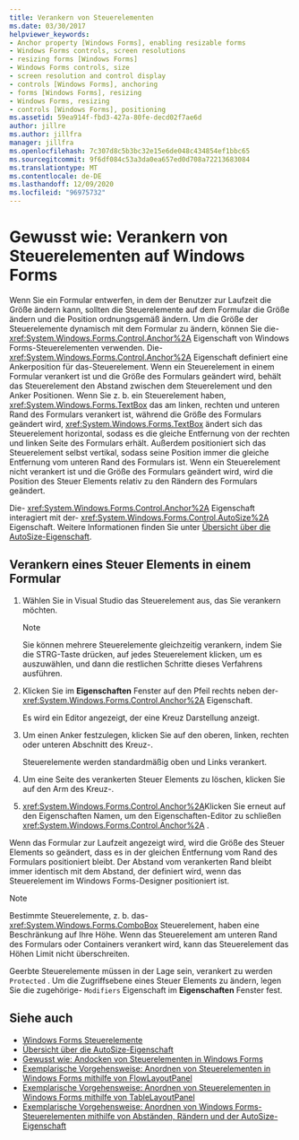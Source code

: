 ```yaml
---
title: Verankern von Steuerelementen
ms.date: 03/30/2017
helpviewer_keywords:
- Anchor property [Windows Forms], enabling resizable forms
- Windows Forms controls, screen resolutions
- resizing forms [Windows Forms]
- Windows Forms controls, size
- screen resolution and control display
- controls [Windows Forms], anchoring
- forms [Windows Forms], resizing
- Windows Forms, resizing
- controls [Windows Forms], positioning
ms.assetid: 59ea914f-fbd3-427a-80fe-decd02f7ae6d
author: jillre
ms.author: jillfra
manager: jillfra
ms.openlocfilehash: 7c307d8c5b3bc32e15e6de048c434854ef1bbc65
ms.sourcegitcommit: 9f6df084c53a3da0ea657ed0d708a72213683084
ms.translationtype: MT
ms.contentlocale: de-DE
ms.lasthandoff: 12/09/2020
ms.locfileid: "96975732"
---
```

# <a name="how-to-anchor-controls-on-windows-forms"></a>Gewusst wie: Verankern von Steuerelementen auf Windows Forms

Wenn Sie ein Formular entwerfen, in dem der Benutzer zur Laufzeit die Größe ändern kann, sollten die Steuerelemente auf dem Formular die Größe ändern und die Position ordnungsgemäß ändern. Um die Größe der Steuerelemente dynamisch mit dem Formular zu ändern, können Sie die- <xref:System.Windows.Forms.Control.Anchor%2A> Eigenschaft von Windows Forms-Steuerelementen verwenden. Die- <xref:System.Windows.Forms.Control.Anchor%2A> Eigenschaft definiert eine Ankerposition für das-Steuerelement. Wenn ein Steuerelement in einem Formular verankert ist und die Größe des Formulars geändert wird, behält das Steuerelement den Abstand zwischen dem Steuerelement und den Anker Positionen. Wenn Sie z. b. ein Steuerelement haben, <xref:System.Windows.Forms.TextBox> das am linken, rechten und unteren Rand des Formulars verankert ist, während die Größe des Formulars geändert wird, <xref:System.Windows.Forms.TextBox> ändert sich das Steuerelement horizontal, sodass es die gleiche Entfernung von der rechten und linken Seite des Formulars erhält. Außerdem positioniert sich das Steuerelement selbst vertikal, sodass seine Position immer die gleiche Entfernung vom unteren Rand des Formulars ist. Wenn ein Steuerelement nicht verankert ist und die Größe des Formulars geändert wird, wird die Position des Steuer Elements relativ zu den Rändern des Formulars geändert.

Die- <xref:System.Windows.Forms.Control.Anchor%2A> Eigenschaft interagiert mit der- <xref:System.Windows.Forms.Control.AutoSize%2A> Eigenschaft. Weitere Informationen finden Sie unter [Übersicht über die AutoSize-Eigenschaft](autosize-property-overview.md).

## <a name="anchor-a-control-on-a-form"></a>Verankern eines Steuer Elements in einem Formular

1. Wählen Sie in Visual Studio das Steuerelement aus, das Sie verankern möchten.

    > [!NOTE]
    > Sie können mehrere Steuerelemente gleichzeitig verankern, indem Sie die STRG-Taste drücken, auf jedes Steuerelement klicken, um es auszuwählen, und dann die restlichen Schritte dieses Verfahrens ausführen.

2. Klicken Sie im **Eigenschaften** Fenster auf den Pfeil rechts neben der- <xref:System.Windows.Forms.Control.Anchor%2A> Eigenschaft.

     Es wird ein Editor angezeigt, der eine Kreuz Darstellung anzeigt.

3. Um einen Anker festzulegen, klicken Sie auf den oberen, linken, rechten oder unteren Abschnitt des Kreuz-.

     Steuerelemente werden standardmäßig oben und Links verankert.

4. Um eine Seite des verankerten Steuer Elements zu löschen, klicken Sie auf den Arm des Kreuz-.

5. <xref:System.Windows.Forms.Control.Anchor%2A>Klicken Sie erneut auf den Eigenschaften Namen, um den Eigenschaften-Editor zu schließen <xref:System.Windows.Forms.Control.Anchor%2A> .

Wenn das Formular zur Laufzeit angezeigt wird, wird die Größe des Steuer Elements so geändert, dass es in der gleichen Entfernung vom Rand des Formulars positioniert bleibt. Der Abstand vom verankerten Rand bleibt immer identisch mit dem Abstand, der definiert wird, wenn das Steuerelement im Windows Forms-Designer positioniert ist.

> [!NOTE]
> Bestimmte Steuerelemente, z. b. das- <xref:System.Windows.Forms.ComboBox> Steuerelement, haben eine Beschränkung auf Ihre Höhe. Wenn das Steuerelement am unteren Rand des Formulars oder Containers verankert wird, kann das Steuerelement das Höhen Limit nicht überschreiten.

Geerbte Steuerelemente müssen in der Lage sein, verankert zu werden `Protected` . Um die Zugriffsebene eines Steuer Elements zu ändern, legen Sie die zugehörige- `Modifiers` Eigenschaft im **Eigenschaften** Fenster fest.

## <a name="see-also"></a>Siehe auch

- [Windows Forms Steuerelemente](index.md)
- [Übersicht über die AutoSize-Eigenschaft](autosize-property-overview.md)
- [Gewusst wie: Andocken von Steuerelementen in Windows Forms](how-to-dock-controls-on-windows-forms.md)
- [Exemplarische Vorgehensweise: Anordnen von Steuerelementen in Windows Forms mithilfe von FlowLayoutPanel](walkthrough-arranging-controls-on-windows-forms-using-a-flowlayoutpanel.md)
- [Exemplarische Vorgehensweise: Anordnen von Steuerelementen in Windows Forms mithilfe von TableLayoutPanel](walkthrough-arranging-controls-on-windows-forms-using-a-tablelayoutpanel.md)
- [Exemplarische Vorgehensweise: Anordnen von Windows Forms-Steuerelementen mithilfe von Abständen, Rändern und der AutoSize-Eigenschaft](windows-forms-controls-padding-autosize.md)
